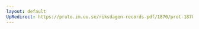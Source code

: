 ```yaml
---
layout: default
UpRedirect: https://pruto.im.uu.se/riksdagen-records-pdf/1870/prot-1870--fk--319.pdf
---
```

